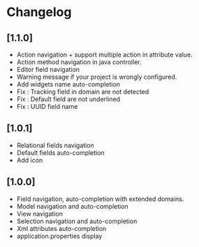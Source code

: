 # Changelog

## [1.1.0]

- Action navigation + support multiple action in attribute value.
- Action method navigation in java controller.
- Editor field navigation
- Warning message if your project is wrongly configured.
- Add widgets name auto-completion
- Fix : Tracking field in domain are not detected
- Fix : Default field are not underlined
- Fix : UUID field name

## [1.0.1]

- Relational fields navigation
- Default fields auto-completion
- Add icon

## [1.0.0]
- Field navigation, auto-completion with extended domains.
- Model navigation and auto-completion
- View navigation
- Selection navigation and auto-completion
- Xml attributes auto-completion
- application.properties display


